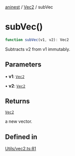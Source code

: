 [aninest](../../index.md) / [Vec2](../index.md) / subVec

# subVec()

```ts
function subVec(v1, v2): Vec2
```

Subtracts v2 from v1 immutably.

## Parameters

• **v1**: [`Vec2`](../type-aliases/Vec2.md)

• **v2**: [`Vec2`](../type-aliases/Vec2.md)

## Returns

[`Vec2`](../type-aliases/Vec2.md)

a new vector.

## Defined in

[Utils/vec2.ts:81](https://github.com/zphrs/aninest/blob/8022a4b034c124b0e4bb28675a7ce9bcdf9da3b9/core/src/Utils/vec2.ts#L81)
